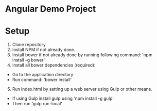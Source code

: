 # Angular Demo Project


# Setup
1. Clone repository
2. Install NPM if not already done.
3. Install bower if not already done by running following command:
   'npm install -g bower'
4. Install all bower dependencies (required):
- Go to the application directory
- Run command:
     'bower install'
5. Run index.html by setting up a web server using Gulp or other means.
- If using Gulp install gulp using 'npm install -g gulp'
- Then run 'gulp run-local'
   